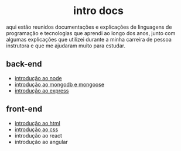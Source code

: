 <h1 align="center">intro docs</h1>

aqui estão reunidos documentações e explicações de linguagens de programação e tecnologias que aprendi ao longo dos anos, junto com algumas explicações que utilizei durante a minha carreira de pessoa instrutora e que me ajudaram muito para estudar.

## back-end
* [introdução ao node](back-end/intro-node.md)
* [introdução ao mongodb e mongoose](back-end/intro-mongodb.md)
* [introdução ao express](back-end/intro-express.md)

## front-end
* [introdução ao html](front-end/intro-html.md)
* [introdução ao css](front-end/intro-css.md)
* introdução ao react
* introdução ao angular
